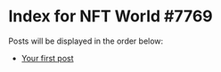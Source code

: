 # Index for NFT World #7769
Posts will be displayed in the order below:

- [Your first post](./001-first.md)

